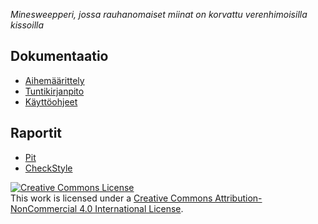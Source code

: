 *Minesweepperi, jossa rauhanomaiset miinat on korvattu verenhimoisilla kissoilla*


## Dokumentaatio

* [Aihemäärittely](dokumentaatio/aiheenKuvausJaRakenne.md)
* [Tuntikirjanpito](dokumentaatio/tuntikirjanpito.md)
* [Käyttöohjeet](dokumentaatio/käyttöohjeet.md)
## Raportit
* [Pit](https://htmlpreview.github.io/?https://github.com/NorthernLion/JavaCatSweeper2017/blob/master/dokumentaatio/pit-raportti/201704251547/index.html)
* [CheckStyle](https://htmlpreview.github.io/?https://github.com/NorthernLion/JavaCatSweeper2017/blob/master/dokumentaatio/checkstyle-raportti/checkstyle.html)


<a rel="license" href="http://creativecommons.org/licenses/by-nc/4.0/"><img alt="Creative Commons License" style="border-width:0" src="https://i.creativecommons.org/l/by-nc/4.0/88x31.png" /></a><br />This work is licensed under a <a rel="license" href="http://creativecommons.org/licenses/by-nc/4.0/">Creative Commons Attribution-NonCommercial 4.0 International License</a>.
